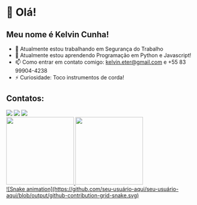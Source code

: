 # 👋 Olá!
## Meu nome é Kelvin Cunha!

- 🔭 Atualmente estou trabalhando em Segurança do Trabalho
- 🌱 Atualmente estou aprendendo Programação em Python e Javascript!
- 📫 Como entrar em contato comigo: kelvin.eter@gmail.com e +55 83 99904-4238
- ⚡ Curiosidade: Toco instrumentos de corda!

## Contatos:

<div>
<a href="https://instagram.com/kelvincunha" target="_blank"><img src="https://img.shields.io/badge/-Instagram-%23E4405F?style=for-the-badge&logo=instagram&logoColor=white" target="_blank"></a>
<a href = "mailto:contato@kelvin.eter@gmail.com"><img src="https://img.shields.io/badge/Gmail-D14836?style=for-the-badge&logo=gmail&logoColor=white" target="_blank"></a>
<a href="https://www.linkedin.com/in/kelvincunha" target="_blank"><img src="https://img.shields.io/badge/-LinkedIn-%230077B5?style=for-the-badge&logo=linkedin&logoColor=white" target="_blank"></a>   
</div>

<div>
<a href="https://github.com/kelvincunha">
<img height="180em" src="https://github-readme-stats.vercel.app/api/top-langs/?kelvincunha&layout=compact&langs_count=7&theme=dracula"/>
<img height="180em" src="https://github-readme-stats.vercel.app/api?username=kelvincunha&show_icons=true&theme=dracula&include_all_commits=true&count_private=true"/>
</div>
![Snake animation](https://github.com/seu-usuário-aqui/seu-usuário-aqui/blob/output/github-contribution-grid-snake.svg)
